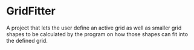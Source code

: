 # GridFitter
A project that lets the user define an active grid as well as smaller grid shapes to be calculated by the program on how those shapes can fit into the defined grid.
